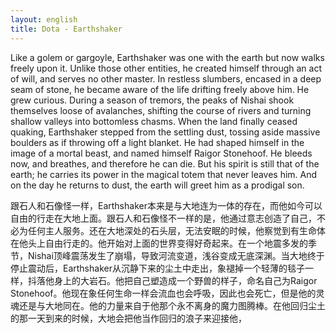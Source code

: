 ```yaml
---
layout: english
title: Dota - Earthshaker
---
```


<p>Like a golem or gargoyle, Earthshaker was one with the earth but now walks freely upon it. Unlike those other entities, he created himself through an act of will, and serves no other master. In restless slumbers, encased in a deep seam of stone, he became aware of the life drifting freely above him. He grew curious. During a season of tremors, the peaks of Nishai shook themselves loose of avalanches, shifting the course of rivers and turning shallow valleys into bottomless chasms. When the land finally ceased quaking, Earthshaker stepped from the settling dust, tossing aside massive boulders as if throwing off a light blanket. He had shaped himself in the image of a mortal beast, and named himself Raigor Stonehoof. He bleeds now, and breathes, and therefore he can die. But his spirit is still that of the earth; he carries its power in the magical totem that never leaves him. And on the day he returns to dust, the earth will greet him as a prodigal son.	</p>
		
<div>跟石人和石像怪一样，Earthshaker本来是与大地连为一体的存在，而他如今可以自由的行走在大地上面。跟石人和石像怪不一样的是，他通过意志创造了自己，不必为任何主人服务。还在大地深处的石头层，无法安眠的时候，他察觉到有生命体在他头上自由行走的。他开始对上面的世界变得好奇起来。在一个地震多发的季节，Nishai顶峰震荡发生了崩塌，导致河流变道，浅谷变成无底深渊。当大地终于停止震动后，Earthshaker从沉静下来的尘土中走出，象褪掉一个轻薄的毯子一样，抖落他身上的大岩石。他把自己塑造成一个野兽的样子，命名自己为Raigor Stonehoof。他现在象任何生命一样会流血也会呼吸，因此也会死亡，但是他的灵魂还是与大地同在。他的力量来自于他那个永不离身的魔力图腾棒。在他回归尘土的那一天到来的时候，大地会把他当作回归的浪子来迎接他，</div>

<script>
var note = {};
note["status"] = "{{ page.title }}";
note[1] = {};
note[1]['structure'] = {
	'1-6' : 'Earthshaker的形容词短语',
	'7' : 'S',
	'8' : 'V',
	'9' : 'C',
	'10-12' : 'one的形容词短语',
	'13-14' : '简化副词从句省略主语',
	'15': 'V',
	'17-18': 'walk的副词短语, it 代表 earth' ,
	'19-22': 'he的形容词短语',
	'23': 'S',
	'24' : 'V',
	'25' : 'O',
	'26-30': 'create的副词短语',
	'31': 'FANBOYS 连接后省略主语',
	'32': 'V',
	'33-35': 'O',
	'36-38': 'encased的副词短语',
	'39-45': '简化的副词从句',
	'46': 'S',
	'47': 'V-linking verb',
	'48': 'C-Adjective',
	'49-55': '副词短语',
	'56': 'S',
	'57': 'V-linking',
	'58': 'C-Adjective',
	'59-63': 'shook的副词短语',
	'64-67': 'S',
	'68-70': 'VO',
	'73-84': 'it thus简化的副词从句',
	'85-90': '副词从句',
	'91': 'S',
	'92': 'V',
	'93-96': 'stepped 的副词短语',
	'97-107': 'then he 简化的副词从句',
	'108': 'S',
	'109-110': 'V',
	'111': 'O',
	'112-118': 'shaped的副词短语',
	'119': 'FANBOYS 连接词后省略He',
	'120': 'V',
	'121': 'O',
	'122': 'C',
	'124': 'S',
	'125': 'V',
	'127': 'FANBOYS 连接词',
	'128': 'V',
	'129-133': '副词从句',
	'135-136': 'S',
	'137': 'V-linking',
	'139': 'C',
	'140-142': '形容词短语',
	'143': 'S',
	'144': 'V',
	'145-146': 'O',
	'147-150': '形容词短语',
	'151-154': '形容词从句',
	'155-162': '类似于And when he的副词从句',
	'163-164': 'S',
	'165-166': 'V',
	'167': 'O',
	'168-171': 'him的形容词短语',
};
//pos - part of speech
note[1]['pos'] = {
	'14': 'walk的副词',
	'52-55': '简化形容词从句',
	'101-107': 'he throw off简化的副词从句',
	'138': '副词',
	'156-158': '副词',
};
</script>